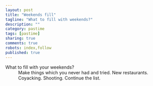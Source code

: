 ```yaml
---
layout: post
title: "Weekends fill"
tagline: "What to fill with weekends?"
description: ""
category: pastime
tags: [pastime]
sharing: true
comments: true
robots: index,follow
published: true
---
```

<dl>
	<dt>What to fill with your weekends?</dt>
	<dd>Make things which you never had and tried. New restaurants. Coyacking. Shooting. Continue the list.</dd>
</dl>